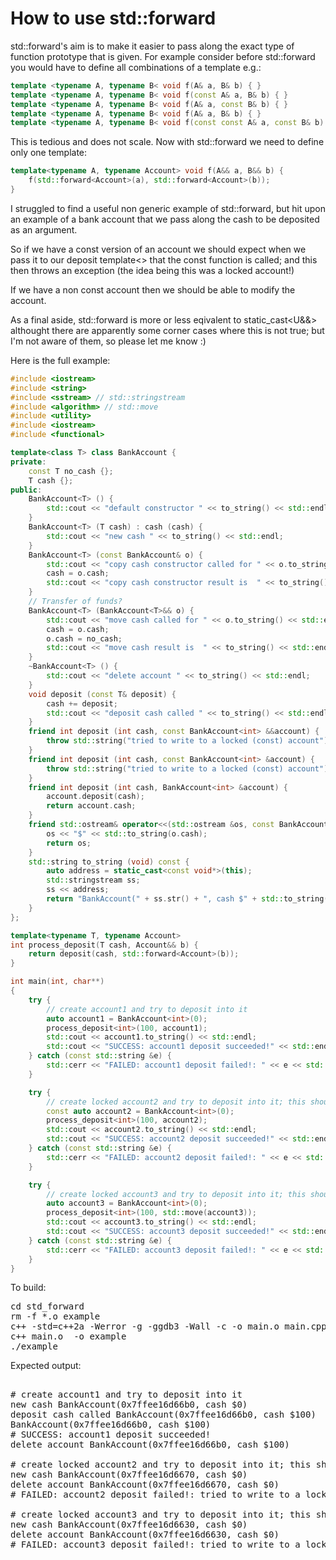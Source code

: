 How to use std::forward
=======================

std::forward's aim is to make it easier to pass along the exact type of function
prototype that is given. For example consider before std::forward you would have
to define all combinations of a template e.g.:
```C++
template <typename A, typename B< void f(A& a, B& b) { }
template <typename A, typename B< void f(const A& a, B& b) { }
template <typename A, typename B< void f(A& a, const B& b) { }
template <typename A, typename B< void f(A& a, B& b) { }
template <typename A, typename B< void f(const const A& a, const B& b) { }
```
This is tedious and does not scale. Now with std::forward we need to define only one template:
```C++
template<typename A, typename Account> void f(A&& a, B&& b) {
    f(std::forward<Account>(a), std::forward<Account>(b));
}
```
I struggled to find a useful non generic example of std::forward, but hit upon an
example of a bank account that we pass along the cash to be deposited as an argument.

So if we have a const version of an account we should expect when we pass it to our
deposit template<> that the const function is called; and this then throws an exception 
(the idea being this was a locked account!)

If we have a non const account then we should be able to modify the account.

As a final aside, std::forward is more or less eqivalent to static_cast<U&&>
althought there are apparently some corner cases where this is not true; but
I'm not aware of them, so please let me know :)

Here is the full example:
```C++
#include <iostream>
#include <string>
#include <sstream> // std::stringstream
#include <algorithm> // std::move
#include <utility>
#include <iostream>
#include <functional>

template<class T> class BankAccount {
private:
    const T no_cash {};
    T cash {};
public:
    BankAccount<T> () {
        std::cout << "default constructor " << to_string() << std::endl;
    }
    BankAccount<T> (T cash) : cash (cash) {
        std::cout << "new cash " << to_string() << std::endl;
    }
    BankAccount<T> (const BankAccount& o) {
        std::cout << "copy cash constructor called for " << o.to_string() << std::endl;
        cash = o.cash;
        std::cout << "copy cash constructor result is  " << to_string() << std::endl;
    }
    // Transfer of funds?
    BankAccount<T> (BankAccount<T>&& o) {
        std::cout << "move cash called for " << o.to_string() << std::endl;
        cash = o.cash;
        o.cash = no_cash;
        std::cout << "move cash result is  " << to_string() << std::endl;
    }
    ~BankAccount<T> () {
        std::cout << "delete account " << to_string() << std::endl;
    }
    void deposit (const T& deposit) {
        cash += deposit;
        std::cout << "deposit cash called " << to_string() << std::endl;
    }
    friend int deposit (int cash, const BankAccount<int> &&account) {
        throw std::string("tried to write to a locked (const) account");
    }
    friend int deposit (int cash, const BankAccount<int> &account) {
        throw std::string("tried to write to a locked (const) account");
    }
    friend int deposit (int cash, BankAccount<int> &account) {
        account.deposit(cash);
        return account.cash;
    }
    friend std::ostream& operator<<(std::ostream &os, const BankAccount<T>& o) {
        os << "$" << std::to_string(o.cash);
        return os;
    }
    std::string to_string (void) const {
        auto address = static_cast<const void*>(this);
        std::stringstream ss;
        ss << address;
        return "BankAccount(" + ss.str() + ", cash $" + std::to_string(cash) + ")";
    }
};

template<typename T, typename Account>
int process_deposit(T cash, Account&& b) {
    return deposit(cash, std::forward<Account>(b));
}

int main(int, char**)
{
    try {
        // create account1 and try to deposit into it
        auto account1 = BankAccount<int>(0);
        process_deposit<int>(100, account1);
        std::cout << account1.to_string() << std::endl;
        std::cout << "SUCCESS: account1 deposit succeeded!" << std::endl;
    } catch (const std::string &e) {
        std::cerr << "FAILED: account1 deposit failed!: " << e << std::endl;
    }

    try {
        // create locked account2 and try to deposit into it; this should fail
        const auto account2 = BankAccount<int>(0);
        process_deposit<int>(100, account2);
        std::cout << account2.to_string() << std::endl;
        std::cout << "SUCCESS: account2 deposit succeeded!" << std::endl;
    } catch (const std::string &e) {
        std::cerr << "FAILED: account2 deposit failed!: " << e << std::endl;
    }

    try {
        // create locked account3 and try to deposit into it; this should fail
        auto account3 = BankAccount<int>(0);
        process_deposit<int>(100, std::move(account3));
        std::cout << account3.to_string() << std::endl;
        std::cout << "SUCCESS: account3 deposit succeeded!" << std::endl;
    } catch (const std::string &e) {
        std::cerr << "FAILED: account3 deposit failed!: " << e << std::endl;
    }
}
```
To build:
<pre>
cd std_forward
rm -f *.o example
c++ -std=c++2a -Werror -g -ggdb3 -Wall -c -o main.o main.cpp
c++ main.o  -o example
./example
</pre>
Expected output:
<pre>

# create account1 and try to deposit into it
new cash BankAccount(0x7ffee16d66b0, cash $0)
deposit cash called BankAccount(0x7ffee16d66b0, cash $100)
BankAccount(0x7ffee16d66b0, cash $100)
# SUCCESS: account1 deposit succeeded!
delete account BankAccount(0x7ffee16d66b0, cash $100)

# create locked account2 and try to deposit into it; this should fail
new cash BankAccount(0x7ffee16d6670, cash $0)
delete account BankAccount(0x7ffee16d6670, cash $0)
# FAILED: account2 deposit failed!: tried to write to a locked (const) account

# create locked account3 and try to deposit into it; this should fail
new cash BankAccount(0x7ffee16d6630, cash $0)
delete account BankAccount(0x7ffee16d6630, cash $0)
# FAILED: account3 deposit failed!: tried to write to a locked (const) account
</pre>

